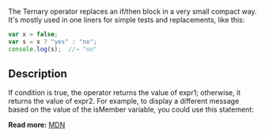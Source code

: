 The Ternary operator replaces an if/then block in a very small compact way.
It's mostly used in one liners for simple tests and replacements, like this:

```js
var x = false;
var s = x ? "yes" : "no";
console.log(s);  //→ "no"

```
## Description
If condition is true, the operator returns the value of expr1; otherwise, it returns the value of expr2. For example, to display a different message based on the value of the isMember variable, you could use this statement:

**Read more:** [MDN](https://developer.mozilla.org/en-US/docs/Web/JavaScript/Reference/Operators/Conditional_Operator)